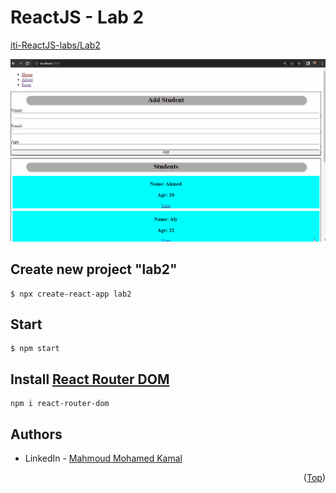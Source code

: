 # ReactJS - Lab 2
[iti-ReactJS-labs/Lab2](https://github.com/MahmoudFierro98/iti-ReactJS-labs/tree/main/Lab2)

![screen-gif](./Lab2.gif)

## Create new project "lab2"
```
$ npx create-react-app lab2
```

## Start 
```
$ npm start
```

## Install [React Router DOM](https://www.npmjs.com/package/react-router-dom)
```
npm i react-router-dom
```
## Authors
* LinkedIn - [Mahmoud Mohamed Kamal](https://www.linkedin.com/in/mahmoudfierro98)

<p align="right">(<a href="#top">Top</a>)</p>
